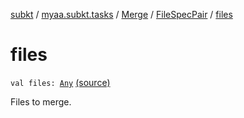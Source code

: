 [subkt](../../../index.md) / [myaa.subkt.tasks](../../index.md) / [Merge](../index.md) / [FileSpecPair](index.md) / [files](./files.md)

# files

`val files: `[`Any`](https://kotlinlang.org/api/latest/jvm/stdlib/kotlin/-any/index.html) [(source)](https://github.com/Myaamori/SubKt/blob/master/src/main/kotlin/myaa/subkt/tasks/asstasks.kt#L131)

Files to merge.

